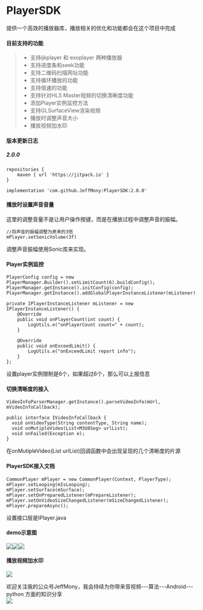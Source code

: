 # PlayerSDK
提供一个高效的播放器库，播放相关的优化和功能都会在这个项目中完成

#### 目前支持的功能
> * 支持ijkplayer 和 exoplayer 两种播放器
> * 支持进度条和seek功能
> * 支持二维码扫描网址功能
> * 支持循环播放的功能
> * 支持倍速的功能
> * 支持针对HLS Master视频的切换清晰度功能
> * 添加Player实例监控方法
> * 支持GLSurfaceView渲染视频
> * 播放时调整声音大小
> * 播放视频加水印

#### 版本更新日志
##### 2.0.0
```
repositories {
    maven { url 'https://jitpack.io' }
}

implementation 'com.github.JeffMony:PlayerSDK:2.0.0'
```

#### 播放时设置声音音量
这里的调整音量不是让用户操作按键，而是在播放过程中调整声音的振幅。
```
//将声音的振幅调整为原来的3倍
mPlayer.setSonicVolume(3f)
```
调整声音振幅使用Sonic库来实现。


#### Player实例监控
```
PlayerConfig config = new PlayerManager.Builder().setLimitCount(6).buildConfig();
PlayerManager.getInstance().initConfig(config);
PlayerManager.getInstance().addGlobalPlayerInstanceListener(mListener);

private IPlayerInstanceListener mListener = new IPlayerInstanceListener() {
    @Override
    public void onPlayerCount(int count) {
        LogUtils.e("onPlayerCount count=" + count);
    }

    @Override
    public void onExceedLimit() {
        LogUtils.e("onExceedLimit report info");
    }
};
```
设置player实例限制是6个，如果超过6个，那么可以上报信息

#### 切换清晰度的接入
```
VideoInfoParserManager.getInstance().parseVideoInfo(mUrl, mVideoInfoCallback);

public interface IVideoInfoCallback {
  void onVideoType(String contentType, String name);
  void onMutipleVideo(List<M3U8Seg> urlList);
  void onFailed(Exception e);
}
```
在onMutipleVideo(List<M3U8Seg> urlList)回调函数中会出现呈现的几个清晰度的片源

#### PlayerSDK接入文档
```
CommonPlayer mPlayer = new CommonPlayer(Context, PlayerType);
mPlayer.setLooping(mIsLooping);
mPlayer.setSurface(mSurface);
mPlayer.setOnPreparedListener(mPrepareListener);
mPlayer.setOnVideoSizeChangedListener(mSizeChangedListener);
mPlayer.prepareAsync();
```

设置接口层是IPlayer.java

#### demo示意图
![](./files/test1.jpg)![](files/test2.jpg)![](files/test3.jpg)

#### 播放视频加水印
![](./files/test4.jpg)

欢迎关注我的公众号JeffMony，我会持续为你带来音视频---算法---Android---python 方面的知识分享<br>
![](./files/JeffMony.jpg)
